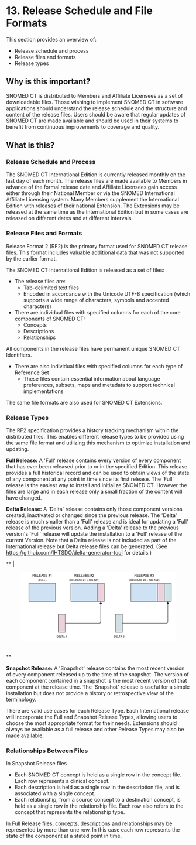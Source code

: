 # 13. Release Schedule and File Formats

This section provides an overview of:

  * Release schedule and process
  * Release files and formats
  * Release types

## Why is this important?

SNOMED CT is distributed to Members and Affiliate Licensees as a set of downloadable files. Those wishing to implement SNOMED CT in software applications should understand the release schedule and the structure and content of the release files. Users should be aware that regular updates of SNOMED CT are made available and should be used in their systems to benefit from continuous improvements to coverage and quality.

## What is this?

### Release Schedule and Process

The SNOMED CT International Edition is currently released monthly on the last day of each month. The release files are made available to Members in advance of the formal release date and Affiliate Licensees gain access either through their National Member or via the SNOMED International Affiliate Licensing system. Many Members supplement the International Edition with releases of their national Extension. The Extensions may be released at the same time as the International Edition but in some cases are released on different dates and at different intervals.

### Release Files and Formats

Release Format 2 (RF2) is the primary format used for SNOMED CT release files. This format includes valuable additional data that was not supported by the earlier format.

The SNOMED CT International Edition is released as a set of files:

  * The release files are:
    * Tab-delimited text files
    * Encoded in accordance with the Unicode UTF-8 specification (which supports a wide range of characters, symbols and accented characters)
  * There are individual files with specified columns for each of the core components of SNOMED CT:
    * Concepts
    * Descriptions
    * Relationships

All components in the release files have permanent unique SNOMED CT Identifiers.

  * There are also individual files with specified columns for each type of Reference Set
    * These files contain essential information about language preferences, subsets, maps and metadata to support technical implementations

The same file formats are also used for SNOMED CT Extensions.

### Release Types

The RF2 specification provides a history tracking mechanism within the distributed files. This enables different release types to be provided using the same file format and utilizing this mechanism to optimize installation and updating.

**Full Release:** A 'Full' release contains every version of every component that has ever been released prior to or in the specified Edition. This release provides a full historical record and can be used to obtain views of the state of any component at any point in time since its first release. The 'Full' release is the easiest way to install and initialize SNOMED CT. However the files are large and in each release only a small fraction of the content will have changed.

**Delta Release:** A 'Delta' release contains only those component versions created, inactivated or changed since the previous release. The 'Delta' release is much smaller than a 'Full' release and is ideal for updating a 'Full' release of the previous version. Adding a 'Delta' release to the previous version's 'Full' release will update the installation to a 'Full' release of the current Version. Note that a Delta release is not included as part of the International release but Delta release files can be generated. (See <https://github.com/IHTSDO/delta-generator-tool> for details.)

  
** |  <figure><img src="images/29952978.png" alt="" title=""></figure>  
**

**Snapshot Release:** A 'Snapshot' release contains the most recent version of every component released up to the time of the snapshot. The version of each component contained in a snapshot is the most recent version of that component at the release time. The 'Snapshot' release is useful for a simple installation but does not provide a history or retrospective view of the terminology.

There are valid use cases for each Release Type. Each International release will incorporate the Full and Snapshot Release Types, allowing users to choose the most appropriate format for their needs. Extensions should always be available as a full release and other Release Types may also be made available.

### Relationships Between Files

In Snapshot Release files

  * Each SNOMED CT concept is held as a single row in the concept file. Each row represents a clinical concept.
  * Each description is held as a single row in the description file, and is associated with a single concept.
  * Each relationship, from a source concept to a destination concept, is held as a single row in the relationship file. Each row also refers to the concept that represents the relationship type.

In Full Release files, concepts, descriptions and relationships may be represented by more than one row. In this case each row represents the state of the component at a stated point in time.
